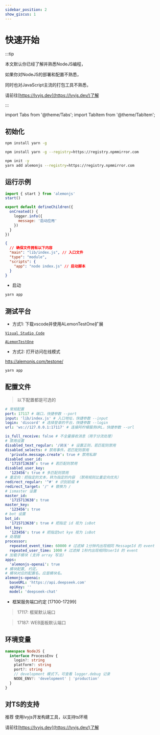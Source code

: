 ```yaml
---
sidebar_position: 2
show_giscus: 1
---
```


# 快速开始

:::tip

本文默认你已经了解并熟悉NodeJS编程，

如果你对NodeJS的部署和配置不熟悉，

同时也对JavaScript主流的打包工具不熟悉，

请前往[https://lvyjs.dev](https://lvyjs.dev/)了解

:::

import Tabs from '@theme/Tabs';
import TabItem from '@theme/TabItem';

## 初始化

<Tabs>
  <TabItem value="0" label="npmjs" default>
   
```sh title="文档统一采用yarn依赖工具"
npm install yarn -g 
```

  </TabItem>

  <TabItem value="1" label="npmmirror">
 
```sh title="文档统一采用yarn依赖工具"
npm install yarn -g --registry=https://registry.npmmirror.com
```

```sh
npm init -y
yarn add alemonjs --registry=https://registry.npmmirror.com
```

  </TabItem>
</Tabs>

## 运行示例

```js title="index.js"
import { start } from 'alemonjs'
start()
```

```js title="lib/index.js"
export default defineChildren({
  onCreated() {
    logger.info({
      message: '启动应用'
    })
  }
})
```

```json title="package.json"
{
  // 确保文件拥有以下内容
  "main": "lib/index.js", // 入口文件
  "type": "module",
  "scripts": {
    "app": "node index.js" // 启动脚本
  }
}
```

- 启动

```sh
yarn app
```

## 测试平台

- 方式1: 下载vscode并使用ALemonTestOne扩展

[`Visual Studio Code`](https://code.visualstudio.com/)

[`ALemonTestOne`](https://marketplace.visualstudio.com/items?itemName=lemonadex.alemonjs-testone)

- 方式2: 打开访问在线模式

[htts://alemonjs.com/testone/](https://alemonjs.com/testone/)

```sh
yarn app
```

## 配置文件

> 以下配置都是可选的

```yaml title="alemon.config.yaml"
# 常规配置
port: 17117 # 端口，快捷参数 --port
input: 'lib/index.js' # 入口地址，快捷参数 --input
login: 'discord' # 选择登录的平台，快捷参数 --login
url: 'ws://127.0.0.1:17117' # 连接阿柠檬服务URL，快捷参数 --url
```

```yaml
is_full_receive: false # 不全量接收消息（用于分流处理）
# 禁用设置
disabled_text_regular: '/闭关' # 设置正则，若匹配则禁用
disabled_selects: # 禁用事件。若匹配则禁用
  'private.message.create': true # 禁用私聊
disabled_user_id:
  '1715713638': true # 若匹配则禁用
disabled_user_key:
  '123456': true # 多匹配则禁用
# 重定向：把指定的文本，转为指定的内容 （禁用规则比重定向优先）
redirect_regular: '^#' # 识别前缀 #
redirect_target: '/' # 替换为 /
# ismaster 设置
master_id:
  '1715713638': true
master_key:
  '123456': true
# bot 设置
bot_id:
  '1715713638': true # 把指定 id 视为 isBot
bot_key:
  '123456': true # 把指定bot kye 视为 isBot
# 处理器
processor:
  repeated_event_time: 60000 # 过滤掉 1分钟内出现相同 MessageId 的 event
  repeated_user_time: 1000 # 过滤掉 1秒内出现相同UserId 的 event
# 加载子模块 (支持 array 写法)
apps:
  'alemonjs-openai': true
# 模块配置, 约定。
# 模块对应的配置名，应是模块名。
alemonjs-openai:
  baseURL: 'https://api.deepseek.com'
  apiKey: ''
  model: 'deepseek-chat'
```

- 框架服务端口约定 [17100-17299]

> 17117: 框架默认端口

> 17187: WEB面板默认端口

## 环境变量

```ts
namespace NodeJS {
  interface ProcessEnv {
    login?: string
    platform?: string
    port?: string
    // development 模式下。可查看 logger.debug 记录
    NODE_ENV?: 'development' | 'production'
  }
}
```

## 对TS的支持

推荐 使用lvyjs开发构建工具，以支持ts环境

请前往[https://lvyjs.dev](https://lvyjs.dev/)了解
